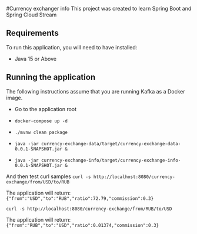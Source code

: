 #Currency exchanger info
This project was created to learn Spring Boot and Spring Cloud Stream

## Requirements

To run this application, you will need to have installed:

* Java 15 or Above

## Running the application

The following instructions assume that you are running Kafka as a Docker image.

* Go to the application root
* `docker-compose up -d`

* `./mvnw clean package`

* `java -jar currency-exchange-data/target/currency-exchange-data-0.0.1-SNAPSHOT.jar &`

* `java -jar currency-exchange-info/target/currency-exchange-info-0.0.1-SNAPSHOT.jar &`

And then test curl samples
`curl -s http://localhost:8080/currency-exchange/from/USD/to/RUB`

The application will return:
`{"from":"USD","to":"RUB","ratio":72.79,"commission":0.3}`

`curl -s http://localhost:8080/currency-exchange/from/RUB/to/USD`

The application will return:
`{"from":"RUB","to":"USD","ratio":0.01374,"commission":0.3}`
